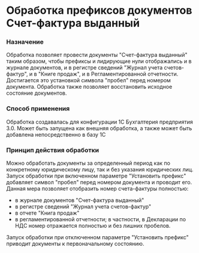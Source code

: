 # Обработка префиксов документов Счет-фактура выданный
### Назначение
Обработка позволяет провести документы "Счет-фактура выданный" таким образом, чтобы префиксы и лидирующие нули отображались и в журнале документов, и в регистре сведений "Журнал учета счетов-фактур", и в "Книге продаж", и в Регламентированной отчетности.
Достигается это установкой символа "пробел" перед номером документа.
Обработка также позволяет восстановить исходное состояние документов.

### Способ применения
Обработка создавалась для конфигурации 1С Бухгалтерия предприятия 3.0.
Может быть запущена как внешняя обработка, а также может быть добавлена непосредственно в базу 1С

### Принцип действия обработки
Можно обработать документы за определенный период как по конкретному юридическому лицу, так и без указания юридических лиц.
Запуск обработки при включенном параметре "Установить префикс" добавляет символ "пробел" перед номером документа и проводит его.
Данная мера позволяет отобразить номер счета-фактуры полностью:
- в журнале документов "Счет-фактура выданный"
- в регистре сведений "Журнал учета счетов-фактур"
- в отчете "Книга продаж"
- в регламентированной отчетности; в частности, в Декларации по НДС номер отражается полностью и без лишних пробелов.

Запуск обработки при отключенном параметре "Установить префикс" приводит документы к первоначальному состоянию.
